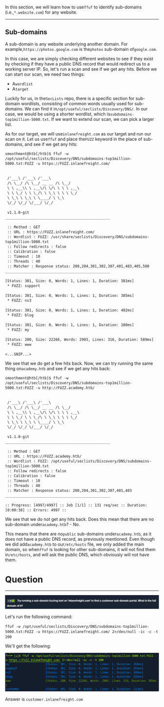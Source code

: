 ﻿---
sticker: lucide//code
---
In this section, we will learn how to use`ffuf` to identify sub-domains (i.e.,`*.website.com`) for any website.

---

## Sub-domains

A sub-domain is any website underlying another domain. For example,`https://photos.google.com` is the`photos` sub-domain of`google.com`.

In this case, we are simply checking different websites to see if they exist by checking if they have a public DNS record that would redirect us to a working server IP. So, let's run a scan and see if we get any hits. Before we can start our scan, we need two things:

- A`wordlist`
- A`target`

Luckily for us, in the`SecLists` repo, there is a specific section for sub-domain wordlists, consisting of common words usually used for sub-domains. We can find it in`/opt/useful/seclists/Discovery/DNS/`. In our case, we would be using a shorter wordlist, which is`subdomains-top1million-5000.txt`. If we want to extend our scan, we can pick a larger list.

As for our target, we will use`inlanefreight.com` as our target and run our scan on it. Let us use`ffuf` and place the`FUZZ` keyword in the place of sub-domains, and see if we get any hits:


```shell-session
smoothment@htb[/htb]$ ffuf -w /opt/useful/seclists/Discovery/DNS/subdomains-top1million-5000.txt:FUZZ -u https://FUZZ.inlanefreight.com/


 /'___\ /'___\ /'___\
 /\ \__/ /\ \__/ __ __ /\ \__/
 \ \ ,__\\ \ ,__\/\ \/\ \ \ \ ,__\
 \ \ \_/ \ \ \_/\ \ \_\ \ \ \ \_/
 \ \_\ \ \_\ \ \____/ \ \_\
 \/_/ \/_/ \/___/ \/_/

 v1.1.0-git
________________________________________________

 :: Method : GET
 :: URL : https://FUZZ.inlanefreight.com/
 :: Wordlist : FUZZ: /usr/share/seclists/Discovery/DNS/subdomains-top1million-5000.txt
 :: Follow redirects : false
 :: Calibration : false
 :: Timeout : 10
 :: Threads : 40
 :: Matcher : Response status: 200,204,301,302,307,401,403,405,500
________________________________________________

[Status: 301, Size: 0, Words: 1, Lines: 1, Duration: 381ms]
 * FUZZ: support

[Status: 301, Size: 0, Words: 1, Lines: 1, Duration: 385ms]
 * FUZZ: ns3

[Status: 301, Size: 0, Words: 1, Lines: 1, Duration: 402ms]
 * FUZZ: blog

[Status: 301, Size: 0, Words: 1, Lines: 1, Duration: 180ms]
 * FUZZ: my

[Status: 200, Size: 22266, Words: 2903, Lines: 316, Duration: 589ms]
 * FUZZ: www

<...SNIP...>
```

We see that we do get a few hits back. Now, we can try running the same thing on`academy.htb` and see if we get any hits back:


```shell-session
smoothment@htb[/htb]$ ffuf -w /opt/useful/seclists/Discovery/DNS/subdomains-top1million-5000.txt:FUZZ -u http://FUZZ.academy.htb/


 /'___\ /'___\ /'___\
 /\ \__/ /\ \__/ __ __ /\ \__/
 \ \ ,__\\ \ ,__\/\ \/\ \ \ \ ,__\
 \ \ \_/ \ \ \_/\ \ \_\ \ \ \ \_/
 \ \_\ \ \_\ \ \____/ \ \_\
 \/_/ \/_/ \/___/ \/_/

 v1.1.0-git
________________________________________________

 :: Method : GET
 :: URL : https://FUZZ.academy.htb/
 :: Wordlist : FUZZ: /opt/useful/seclists/Discovery/DNS/subdomains-top1million-5000.txt
 :: Follow redirects : false
 :: Calibration : false
 :: Timeout : 10
 :: Threads : 40
 :: Matcher : Response status: 200,204,301,302,307,401,403
________________________________________________

:: Progress: [4997/4997] :: Job [1/1] :: 131 req/sec :: Duration: [0:00:38] :: Errors: 4997 ::
```

We see that we do not get any hits back. Does this mean that there are no sub-domain under`academy.htb`? - No.

This means that there are no`public` sub-domains under`academy.htb`, as it does not have a public DNS record, as previously mentioned. Even though we did add`academy.htb` to our`/etc/hosts` file, we only added the main domain, so when`ffuf` is looking for other sub-domains, it will not find them in`/etc/hosts`, and will ask the public DNS, which obviously will not have them.

# Question
---
![Pasted image 20250129150058.png](../../../../IMAGES/Pasted%20image%2020250129150058.png)

Let's run the following command:

`ffuf -w /opt/useful/seclists/Discovery/DNS/subdomains-top1million-5000.txt:FUZZ -u https://FUZZ.inlanefreight.com/ 2>/dev/null -ic -c -t 200`

We'll get the following:

![Pasted image 20250129151218.png](../../../../IMAGES/Pasted%20image%2020250129151218.png)

Answer is `customer.inlanefreight.com`
